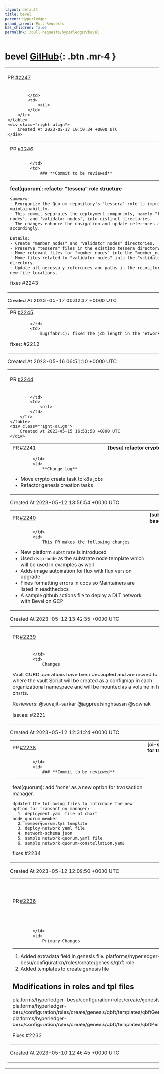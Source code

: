```yaml
---
layout: default
title: bevel
parent: Hyperledger
grand_parent: Pull Requests
has_children: false
permalink: /pull-requests/hyperledger/bevel
---
```


# bevel <span class="fs-3 right-align">[GitHub](https://github.com/hyperledger/bevel){: .btn .mr-4 }</span>


<div>
    <table>
        <tr>
            <td>
                PR <a href="https://github.com/hyperledger/bevel/pull/2247" class=".btn">#2247</a>
            </td>
            <td>
                <b>
                    [chore] fix flux role
                </b>
            </td>
        </tr>
        <tr>
            <td>
                
            </td>
            <td>
                <nil>
            </td>
        </tr>
    </table>
    <div class="right-align">
        Created At 2023-05-17 10:50:34 +0000 UTC
    </div>
</div>

<div>
    <table>
        <tr>
            <td>
                PR <a href="https://github.com/hyperledger/bevel/pull/2246" class=".btn">#2246</a>
            </td>
            <td>
                <b>
                    [ci-skip]: refactor "tessera" role structure
                </b>
            </td>
        </tr>
        <tr>
            <td>
                
            </td>
            <td>
                ### **Commit to be reviewed**
---

**feat(quorum): refactor "tessera" role structure**

```
Summary:
- Reorganize the Quorum repository's "tessera" role to improve clarity and maintainability. 
- This commit separates the deployment components, namely "tessera", "member nodes", and "validator nodes", into distinct directories. 
- The changes enhance the navigation and update references and configurations accordingly.

Details:
- Create "member_nodes" and "validator_nodes" directories.
- Preserve "tessera" files in the existing tessera directory.
- Move relevant files for "member nodes" into the "member_nodes" directory.
- Move files related to "validator nodes" into the "validator_nodes" directory.
- Update all necessary references and paths in the repository to reflect the new file locations.

```

fixes #2243
            </td>
        </tr>
    </table>
    <div class="right-align">
        Created At 2023-05-17 06:02:37 +0000 UTC
    </div>
</div>

<div>
    <table>
        <tr>
            <td>
                PR <a href="https://github.com/hyperledger/bevel/pull/2245" class=".btn">#2245</a>
            </td>
            <td>
                <b>
                    [ci-skip]: fixed the job length.
                </b>
            </td>
        </tr>
        <tr>
            <td>
                
            </td>
            <td>
                bug(fabric): fixed the job length in the network-schema.json

fixes: #2212
            </td>
        </tr>
    </table>
    <div class="right-align">
        Created At 2023-05-16 06:51:10 +0000 UTC
    </div>
</div>

<div>
    <table>
        <tr>
            <td>
                PR <a href="https://github.com/hyperledger/bevel/pull/2244" class=".btn">#2244</a>
            </td>
            <td>
                <b>
                    [substrate] Updated persona
                </b>
            </td>
        </tr>
        <tr>
            <td>
                
            </td>
            <td>
                <nil>
            </td>
        </tr>
    </table>
    <div class="right-align">
        Created At 2023-05-15 16:53:58 +0000 UTC
    </div>
</div>

<div>
    <table>
        <tr>
            <td>
                PR <a href="https://github.com/hyperledger/bevel/pull/2241" class=".btn">#2241</a>
            </td>
            <td>
                <b>
                    [besu] refactor crypto creation and genesis tasks
                </b>
            </td>
        </tr>
        <tr>
            <td>
                
            </td>
            <td>
                **Change-log**

- Move crypto create task to k8s jobs
- Refactor genesis creation tasks
            </td>
        </tr>
    </table>
    <div class="right-align">
        Created At 2023-05-12 13:56:54 +0000 UTC
    </div>
</div>

<div>
    <table>
        <tr>
            <td>
                PR <a href="https://github.com/hyperledger/bevel/pull/2240" class=".btn">#2240</a>
            </td>
            <td>
                <b>
                    [substrate] Add support for Substrate based DSCP platform
                </b>
            </td>
        </tr>
        <tr>
            <td>
                
            </td>
            <td>
                This PR makes the following changes
- New platform `substrate` is introduced
- Used `dscp-node` as the substrate node template which will be used in examples as well
- Adds image automation for flux with flux version upgrade
- Fixes formatting errors in docs so Maintainers are listed in readthedocs
- A sample github actions file to deploy a DLT network with Bevel on GCP
            </td>
        </tr>
    </table>
    <div class="right-align">
        Created At 2023-05-12 13:42:35 +0000 UTC
    </div>
</div>

<div>
    <table>
        <tr>
            <td>
                PR <a href="https://github.com/hyperledger/bevel/pull/2239" class=".btn">#2239</a>
            </td>
            <td>
                <b>
                    [besu] Decopule Vault CURD Operations in helm charts 
                </b>
            </td>
        </tr>
        <tr>
            <td>
                
            </td>
            <td>
                Changes:

Vault CURD operations have been decoupled and are moved to a script where the vault Script will be created as a configmap in each organizational namespace and will be mounted as a volume in helm charts.

Reviewers:
  @suvajit-sarkar @jagpreetsinghsasan @sownak 

Issues:
#2221 
            </td>
        </tr>
    </table>
    <div class="right-align">
        Created At 2023-05-12 12:31:24 +0000 UTC
    </div>
</div>

<div>
    <table>
        <tr>
            <td>
                PR <a href="https://github.com/hyperledger/bevel/pull/2238" class=".btn">#2238</a>
            </td>
            <td>
                <b>
                    [ci-skip]: add 'none' as a new option for transaction manager.
                </b>
            </td>
        </tr>
        <tr>
            <td>
                
            </td>
            <td>
                ### **Commit to be reviewed**
---
feat(quorum): add 'none' as a new option for transaction manager.

```
Updated the following files to introduce the new option for transaction manager:
  1. deployment.yaml file of chart node_quorum_member
  2. memberquorum.tpl template
  3. deploy-network.yaml file
  4. network-schema.json
  5. sample network-quorum.yaml file
  6. sample network-quorum-constellation.yaml
```

fixes #2234
            </td>
        </tr>
    </table>
    <div class="right-align">
        Created At 2023-05-12 12:09:50 +0000 UTC
    </div>
</div>

<div>
    <table>
        <tr>
            <td>
                PR <a href="https://github.com/hyperledger/bevel/pull/2236" class=".btn">#2236</a>
            </td>
            <td>
                <b>
                    [besu] Add extradata field in genesis file QBFT consensus
                </b>
            </td>
        </tr>
        <tr>
            <td>
                
            </td>
            <td>
                Primary Changes
--------------
1. Added extradata field in genesis file. platforms/hyperledger-besu/configuration/roles/create/genesis/qbft role
2. Added templates to create genesis file

Modifications in roles and tpl files
-----------------------
platforms/hyperledger-besu/configuration/roles/create/genesis/qbft/tasks/main.yaml 
platforms/hyperledger-besu/configuration/roles/create/genesis/qbft/templates/qbftGenesisFile.tpl platforms/hyperledger-besu/configuration/roles/create/genesis/qbft/templates/qbftPermissionGenesisFile.tpl

Fixes
#2233 
            </td>
        </tr>
    </table>
    <div class="right-align">
        Created At 2023-05-10 12:46:45 +0000 UTC
    </div>
</div>

